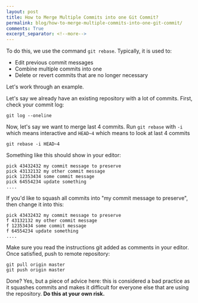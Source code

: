 ```yaml
---
layout: post
title: How to Merge Multiple Commits into one Git Commit?
permalink: blog/how-to-merge-multiple-commits-into-one-git-commit/
comments: True
excerpt_separator: <!--more-->
---
```


To do this, we use the command `git rebase`. Typically, it is used to:

- Edit previous commit messages
- Combine multiple commits into one
- Delete or revert commits that are no longer necessary

Let's work through an example.

Let's say we already have an existing repository with a lot of commits. First, check your commit log:

```shell
git log --oneline
```

Now, let's say we want to merge last 4 commits. Run `git rebase` with `-i` which means interactive and `HEAD~4` which means to look at last 4 commits

```shell
git rebase -i HEAD~4
```

Something like this should show in your editor:

```
pick 43432432 my commit message to preserve
pick 43132132 my other commit message
pick 12353434 some commit message
pick 64554234 update something
....
```

If you'd like to squash all commits into "my commit message to preserve", then change it into this:

```
pick 43432432 my commit message to preserve
f 43132132 my other commit message
f 12353434 some commit message
f 64554234 update something
....
```

Make sure you read the instructions git added as comments in your editor. Once satisfied, push to remote repository:

```shell
git pull origin master
git push origin master
```

Done? Yes, but a piece of advice here: this is considered a bad practice as it squashes commits and makes it difficult for everyone else that are using the repository. **Do this at your own risk.**
